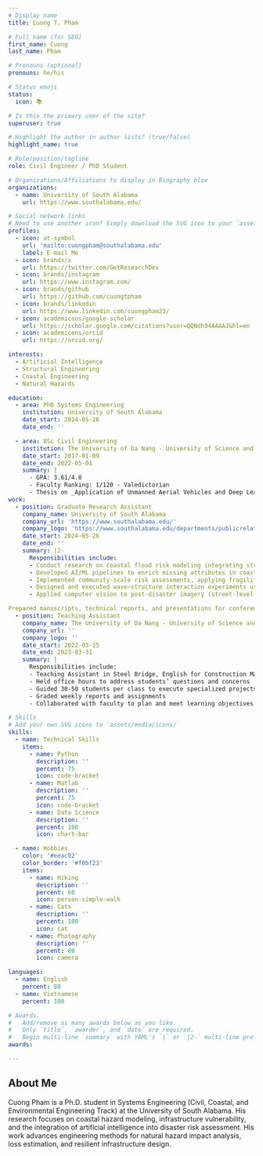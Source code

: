 ```yaml
---
# Display name
title: Cuong T. Pham

# Full name (for SEO)
first_name: Cuong
last_name: Pham

# Pronouns (optional)
pronouns: he/his

# Status emoji
status:
  icon: 📚

# Is this the primary user of the site?
superuser: true

# Highlight the author in author lists? (true/false)
highlight_name: true

# Role/position/tagline
role: Civil Engineer / PhD Student

# Organizations/Affiliations to display in Biography blox
organizations:
  - name: University of South Alabama
    url: https://www.southalabama.edu/

# Social network links
# Need to use another icon? Simply download the SVG icon to your `assets/media/icons/` folder.
profiles:
  - icon: at-symbol
    url: 'mailto:cuongpham@southalabama.edu'
    label: E-mail Me
  - icon: brands/x
    url: https://twitter.com/GetResearchDev
  - icon: brands/instagram
    url: https://www.instagram.com/
  - icon: brands/github
    url: https://github.com/cuongtpham
  - icon: brands/linkedin
    url: https://www.linkedin.com/cuongpham23/
  - icon: academicons/google-scholar
    url: https://scholar.google.com/citations?user=QQNdh94AAAAJ&hl=en
  - icon: academicons/orcid
    url: https://orcid.org/

interests:
  - Artificial Intelligence
  - Structural Engineering
  - Coastal Engineering
  - Natural Hazards

education:
  - area: PhD Systems Engineering
    institution: University of South Alabama
    date_start: 2024-05-26
    date_end: ''

  - area: BSc Civil Engineering
    institution: The University of Da Nang - University of Science and Technology (UD-DUT)
    date_start: 2017-01-09
    date_end: 2022-05-01
    summary: |
      - GPA: 3.61/4.0
      - Faculty Ranking: 1/120 - Valedictorian
      - Thesis on _Application of Unmanned Aerial Vehicles and Deep Learning Techniques to Detect Bridge Damage_.    
work:
  - position: Graduate Research Assistant
    company_name: University of South Alabama
    company_url: 'https://www.southalabama.edu/'
    company_logo: 'https://www.southalabama.edu/departments/publicrelations/brand/images/letters/usa_red.png'
    date_start: 2024-05-26
    date_end: ''
    summary: |2-
      Responsibilities include:
      - Conduct research on coastal flood risk modeling integrating storm surge, sea level rise, and hydrodynamic simulations.
      - Developed AI/ML pipelines to enrich missing attributes in coastal building inventories.
      - Implemented community-scale risk assessments, applying fragility models for multi-hazard loss estimation.
      - Designed and executed wave–structure interaction experiments using scaled timber structures in wave flume.
      - Applied computer vision to post-disaster imagery (street-level and UAV) for automated tornado damage detection.

Prepared manuscripts, technical reports, and presentations for conferences (EWRI, ASCE) and interdisciplinary research teams.
  - position: Teaching Assistant
    company_name: The University of Da Nang - University of Science and Technology (UD-DUT)
    company_url: ''
    company_logo: ''
    date_start: 2022-03-15
    date_end: 2023-03-31
    summary: |
      Responsibilities include:
      - Teaching Assistant in Steel Bridge, English for Construction Materials Engineering, and  Mathematics in Artificial Intelligence courses
      - Held office hours to address students’ questions and concerns
      - Guided 30-50 students per class to execute specialized projects
      - Graded weekly reports and assignments
      - Collaborated with faculty to plan and meet learning objectives

# Skills
# Add your own SVG icons to `assets/media/icons/`
skills:
  - name: Technical Skills
    items:
      - name: Python
        description: ''
        percent: 75
        icon: code-bracket
      - name: Matlab
        description: ''
        percent: 75
        icon: code-bracket
      - name: Data Science
        description: ''
        percent: 100
        icon: chart-bar

  - name: Hobbies
    color: '#eeac02'
    color_border: '#f0bf23'
    items:
      - name: Hiking
        description: ''
        percent: 60
        icon: person-simple-walk
      - name: Cats
        description: ''
        percent: 100
        icon: cat
      - name: Photography
        description: ''
        percent: 80
        icon: camera

languages:
  - name: English
    percent: 80
  - name: Vietnamese
    percent: 100

# Awards.
#   Add/remove as many awards below as you like.
#   Only `title`, `awarder`, and `date` are required.
#   Begin multi-line `summary` with YAML's `|` or `|2-` multi-line prefix and indent 2 spaces below.
awards:

---
```


## About Me

Cuong Pham is a Ph.D. student in Systems Engineering (Civil, Coastal, and Environmental Engineering Track) at the University of South Alabama. His research focuses on coastal hazard modeling, infrastructure vulnerability, and the integration of artificial intelligence into disaster risk assessment. His work advances engineering methods for natural hazard impact analysis, loss estimation, and resilient infrastructure design.
